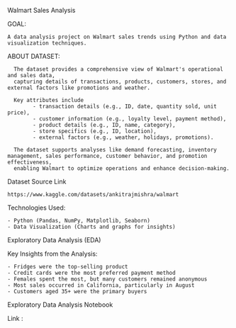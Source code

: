 Walmart Sales Analysis


GOAL:

    A data analysis project on Walmart sales trends using Python and data visualization techniques.
    
ABOUT DATASET:

      The dataset provides a comprehensive view of Walmart's operational and sales data, 
      capturing details of transactions, products, customers, stores, and external factors like promotions and weather. 
      
      Key attributes include 
            - transaction details (e.g., ID, date, quantity sold, unit price), 
            - customer information (e.g., loyalty level, payment method), 
            - product details (e.g., ID, name, category), 
            - store specifics (e.g., ID, location),
            - external factors (e.g., weather, holidays, promotions). 
      
      The dataset supports analyses like demand forecasting, inventory management, sales performance, customer behavior, and promotion effectiveness, 
      enabling Walmart to optimize operations and enhance decision-making.
      
   
   Dataset Source Link  
  
    https://www.kaggle.com/datasets/ankitrajmishra/walmart


Technologies Used:

    - Python (Pandas, NumPy, Matplotlib, Seaborn)
    - Data Visualization (Charts and graphs for insights)
    
Exploratory Data Analysis (EDA)

 Key Insights from the Analysis:
 
    - Fridges were the top-selling product
    - Credit cards were the most preferred payment method
    - Females spent the most, but many customers remained anonymous
    - Most sales occurred in California, particularly in August
    - Customers aged 35+ were the primary buyers


Exploratory Data Analysis Notebook


Link : 

